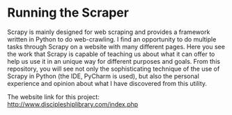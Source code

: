 # Running the Scraper

Scrapy is mainly designed for web scraping and provides a framework written in Python to do web-crawling. I find an opportunity to do multiple tasks through Scrapy on a website with many different pages. Here you see the work that Scrapy is capable of teaching us about what it can offer to help us use it in an unique way for different purposes and goals. From this repository, you will see not only the sophisticating technique of the use of Scrapy in Python (the IDE, PyCharm is used), but also the personal experience and opinion about what I have discovered from this utility.


The website link for this project: http://www.discipleshiplibrary.com/index.php


